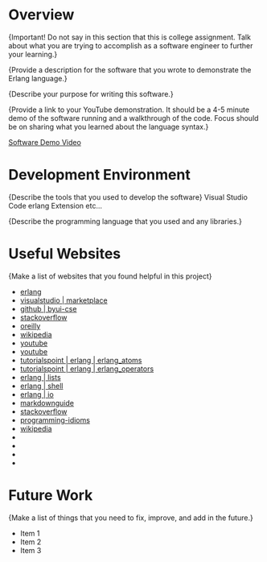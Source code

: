 # Overview

{Important!  Do not say in this section that this is college assignment.  Talk about what you are trying to accomplish as a software engineer to further your learning.}

{Provide a description for the software that you wrote to demonstrate the Erlang language.}

{Describe your purpose for writing this software.}

{Provide a link to your YouTube demonstration.  It should be a 4-5 minute demo of the software running and a walkthrough of the code.  Focus should be on sharing what you learned about the language syntax.}

[Software Demo Video](http://youtube.link.goes.here)

# Development Environment

{Describe the tools that you used to develop the software}
Visual Studio Code 
erlang Extension
etc...

{Describe the programming language that you used and any libraries.}

# Useful Websites

{Make a list of websites that you found helpful in this project}
* [erlang](https://www.erlang.org/downloads)
* [visualstudio | marketplace](https://marketplace.visualstudio.com/items?itemName=pgourlain.erlang)
* [github | byui-cse](https://github.com/byui-cse/cse121e-course)
* [stackoverflow](https://stackoverflow.com/questions/42080005/erlang-not-working-with-internal-terminal-in-visual-studio-code)
* [oreilly](https://learning.oreilly.com/library/view/programming-erlang-2nd/9781941222454/f_0000.html)
* [wikipedia](https://en.wikipedia.org/wiki/Read%E2%80%93eval%E2%80%93print_loop)
* [youtube](https://www.youtube.com/watch?v=SCANNlUpAf4&t=46s)
* [youtube](https://www.youtube.com/watch?v=uhsIu-zP7Hs)
* [tutorialspoint | erlang | erlang_atoms](https://www.tutorialspoint.com/erlang/erlang_atoms.htm)
* [tutorialspoint | erlang | erlang_operators](https://www.tutorialspoint.com/erlang/erlang_operators.htm#)
* [erlang | lists](https://www.erlang.org/doc/man/lists.html)
* [erlang | shell](https://www.erlang.org/doc/man/shell.html)
* [erlang | io](https://www.erlang.org/doc/man/io.html)
* [markdownguide](https://www.markdownguide.org/cheat-sheet/)
* [stackoverflow](https://stackoverflow.com/questions/40343580/displaying-long-lists-in-the-erlang-shell)
* [programming-idioms](https://programming-idioms.org/idiom/12/check-if-list-contains-a-value/1064/erlang)
* [wikipedia](https://en.wikipedia.org/wiki/Erlang_(programming_language))
* []()
* []()
* []()
* []()

# Future Work

{Make a list of things that you need to fix, improve, and add in the future.}
* Item 1
* Item 2
* Item 3